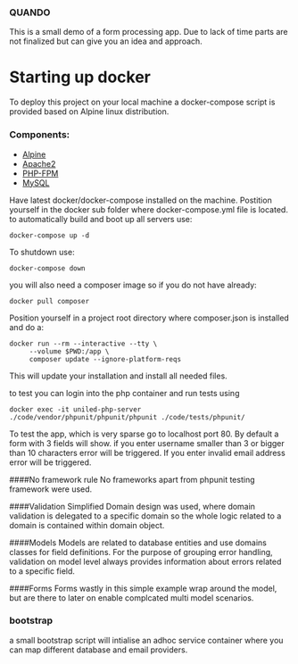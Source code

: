 ### QUANDO 

This is a small demo of a form processing app.
Due to lack of time parts are not finalized but can give you an idea and approach.

# Starting up docker 

To deploy this project on your local machine a docker-compose script is provided based on Alpine linux distribution.
### Components:
* [Alpine](https://alpinelinux.org/)
* [Apache2](https://httpd.apache.org/)
* [PHP-FPM](http://php-fpm.org/)
* [MySQL](http://www.mysql.com/)

Have latest docker/docker-compose installed on the machine.
Postition yourself in the docker sub folder where docker-compose.yml file is located.
to automatically build and boot up all servers use:

```docker-compose up -d```

To shutdown use:

```docker-compose down``` 

you will also need a composer image so if you do not have already:

```docker pull composer```

Position yourself in a project root directory where composer.json is installed and do a:
```
docker run --rm --interactive --tty \
     --volume $PWD:/app \
     composer update --ignore-platform-reqs
```
This will update your installation and install all needed files.

to test you can login into the php container and run tests using

```docker exec -it uniled-php-server ./code/vendor/phpunit/phpunit/phpunit ./code/tests/phpunit/```

To test the app, which is very sparse go to localhost port 80.
By default a form with 3 fields will show. if you enter username smaller than 3 or bigger than 10 characters error will be triggered.
If you enter invalid email address error will be triggered.

####No framework rule
No frameworks apart from phpunit testing framework were used.

####Validation
Simplified Domain design was used, where domain validation is delegated to a specific domain so the whole logic related to a domain is contained within domain object.

####Models
Models are related to database entities and use domains classes for field definitions. For the purpose of grouping error handling, 
validation on model level always provides information about errors related to a specific field.

####Forms
Forms wastly in this simple example wrap around the model, but are there to later on enable complcated multi model scenarios.

### bootstrap

a small bootstrap script will intialise an adhoc service container where you can map different database and email providers.


